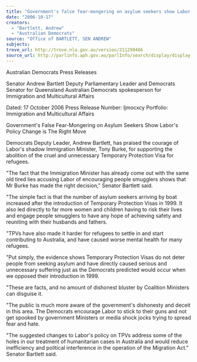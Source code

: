 ```yaml
---
title: "Government's false fear-mongering on asylum seekers show Labor's policy change is the right move."
date: "2006-10-17"
creators:
  - "Bartlett, Andrew"
  - "Australian Democrats"
source: "Office of BARTLETT, SEN ANDREW"
subjects:
trove_url: http://trove.nla.gov.au/version/211299466
source_url: http://parlinfo.aph.gov.au/parlInfo/search/display/display.w3p;query=Id%3A%22media/pressrel/UO6L6%22
---
```


 Australian Democrats Press Releases

 Senator Andrew Bartlett  Deputy Parliamentary Leader and Democrats Senator for  Queensland  Australian Democrats spokesperson for Immigration and  Multicultural Affairs

 Dated: 17 October 2006  Press Release Number: ljmocxcy  Portfolio: Immigration and Multicultural Affairs 

 Government's False Fear-Mongering on Asylum Seekers Show Labor's Policy  Change is The Right Move

 Democrats Deputy Leader, Andrew Bartlett, has praised the courage of Labor's shadow Immigration  Minister, Tony Burke, for supporting the abolition of the cruel and unnecessary Temporary Protection  Visa for refugees.   

 "The fact that the Immigration Minister has already come out with the same old tired lies accusing Labor  of encouraging people smugglers shows that Mr Burke has made the right decision," Senator Bartlett  said.   

 "The simple fact is that the number of asylum seekers arriving by boat increased after the introduction of  Temporary Protection Visas in 1999. It also led directly to far more women and children having to risk  their lives and engage people smugglers to have any hope of achieving safety and reuniting with their  husbands and fathers.   

 "TPVs have also made it harder for refugees to settle in and start contributing to Australia, and have  caused worse mental health for many refugees.   

 "Put simply, the evidence shows Temporary Protection Visas do not deter people from seeking asylum  and have directly caused serious and unnecessary suffering just as the Democrats predicted would  occur when we opposed their introduction in 1999.   

 "These are facts, and no amount of dishonest bluster by Coalition Ministers can disguise it.   

 "The public is much more aware of the government's dishonesty and deceit in this area. The Democrats  encourage Labor to stick to their guns and not get spooked by government Ministers or media shock  jocks trying to spread fear and hate.   

 "The suggested changes to Labor's policy on TPVs address some of the holes in our treatment of  humanitarian cases in Australia and would reduce inefficiency and political interference in the operation  of the Migration Act." Senator Bartlett said.    

 

 

